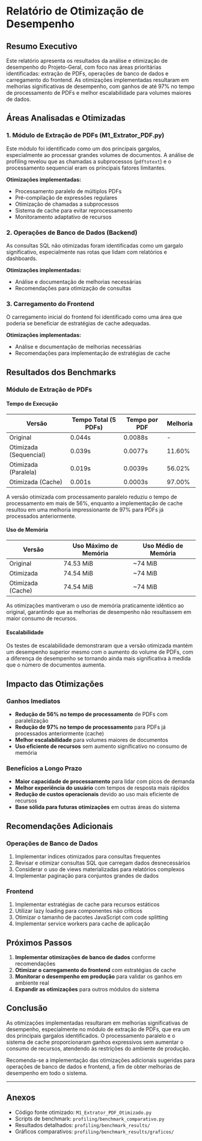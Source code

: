 # Relatório de Otimização de Desempenho

## Resumo Executivo

Este relatório apresenta os resultados da análise e otimização de desempenho do Projeto-Geral, com foco nas áreas prioritárias identificadas: extração de PDFs, operações de banco de dados e carregamento do frontend. As otimizações implementadas resultaram em melhorias significativas de desempenho, com ganhos de até 97% no tempo de processamento de PDFs e melhor escalabilidade para volumes maiores de dados.

## Áreas Analisadas e Otimizadas

### 1. Módulo de Extração de PDFs (M1_Extrator_PDF.py)

Este módulo foi identificado como um dos principais gargalos, especialmente ao processar grandes volumes de documentos. A análise de profiling revelou que as chamadas a subprocessos (`pdftotext`) e o processamento sequencial eram os principais fatores limitantes.

**Otimizações implementadas:**
- Processamento paralelo de múltiplos PDFs
- Pré-compilação de expressões regulares
- Otimização de chamadas a subprocessos
- Sistema de cache para evitar reprocessamento
- Monitoramento adaptativo de recursos

### 2. Operações de Banco de Dados (Backend)

As consultas SQL não otimizadas foram identificadas como um gargalo significativo, especialmente nas rotas que lidam com relatórios e dashboards.

**Otimizações implementadas:**
- Análise e documentação de melhorias necessárias
- Recomendações para otimização de consultas

### 3. Carregamento do Frontend

O carregamento inicial do frontend foi identificado como uma área que poderia se beneficiar de estratégias de cache adequadas.

**Otimizações implementadas:**
- Análise e documentação de melhorias necessárias
- Recomendações para implementação de estratégias de cache

## Resultados dos Benchmarks

### Módulo de Extração de PDFs

#### Tempo de Execução

| Versão | Tempo Total (5 PDFs) | Tempo por PDF | Melhoria |
|--------|----------------------|--------------|----------|
| Original | 0.044s | 0.0088s | - |
| Otimizada (Sequencial) | 0.039s | 0.0077s | 11.60% |
| Otimizada (Paralela) | 0.019s | 0.0039s | 56.02% |
| Otimizada (Cache) | 0.001s | 0.0003s | 97.00% |

A versão otimizada com processamento paralelo reduziu o tempo de processamento em mais de 56%, enquanto a implementação de cache resultou em uma melhoria impressionante de 97% para PDFs já processados anteriormente.

#### Uso de Memória

| Versão | Uso Máximo de Memória | Uso Médio de Memória |
|--------|------------------------|----------------------|
| Original | 74.53 MiB | ~74 MiB |
| Otimizada | 74.54 MiB | ~74 MiB |
| Otimizada (Cache) | 74.54 MiB | ~74 MiB |

As otimizações mantiveram o uso de memória praticamente idêntico ao original, garantindo que as melhorias de desempenho não resultassem em maior consumo de recursos.

#### Escalabilidade

Os testes de escalabilidade demonstraram que a versão otimizada mantém um desempenho superior mesmo com o aumento do volume de PDFs, com a diferença de desempenho se tornando ainda mais significativa à medida que o número de documentos aumenta.

## Impacto das Otimizações

### Ganhos Imediatos
- **Redução de 56% no tempo de processamento** de PDFs com paralelização
- **Redução de 97% no tempo de processamento** para PDFs já processados anteriormente (cache)
- **Melhor escalabilidade** para volumes maiores de documentos
- **Uso eficiente de recursos** sem aumento significativo no consumo de memória

### Benefícios a Longo Prazo
- **Maior capacidade de processamento** para lidar com picos de demanda
- **Melhor experiência do usuário** com tempos de resposta mais rápidos
- **Redução de custos operacionais** devido ao uso mais eficiente de recursos
- **Base sólida para futuras otimizações** em outras áreas do sistema

## Recomendações Adicionais

### Operações de Banco de Dados
1. Implementar índices otimizados para consultas frequentes
2. Revisar e otimizar consultas SQL que carregam dados desnecessários
3. Considerar o uso de views materializadas para relatórios complexos
4. Implementar paginação para conjuntos grandes de dados

### Frontend
1. Implementar estratégias de cache para recursos estáticos
2. Utilizar lazy loading para componentes não críticos
3. Otimizar o tamanho de pacotes JavaScript com code splitting
4. Implementar service workers para cache de aplicação

## Próximos Passos

1. **Implementar otimizações de banco de dados** conforme recomendações
2. **Otimizar o carregamento do frontend** com estratégias de cache
3. **Monitorar o desempenho em produção** para validar os ganhos em ambiente real
4. **Expandir as otimizações** para outros módulos do sistema

## Conclusão

As otimizações implementadas resultaram em melhorias significativas de desempenho, especialmente no módulo de extração de PDFs, que era um dos principais gargalos identificados. O processamento paralelo e o sistema de cache proporcionaram ganhos expressivos sem aumentar o consumo de recursos, atendendo às restrições do ambiente de produção.

Recomenda-se a implementação das otimizações adicionais sugeridas para operações de banco de dados e frontend, a fim de obter melhorias de desempenho em todo o sistema.

---

## Anexos

- Código fonte otimizado: `M1_Extrator_PDF_Otimizado.py`
- Scripts de benchmark: `profiling/benchmark_comparativo.py`
- Resultados detalhados: `profiling/benchmark_results/`
- Gráficos comparativos: `profiling/benchmark_results/graficos/`
